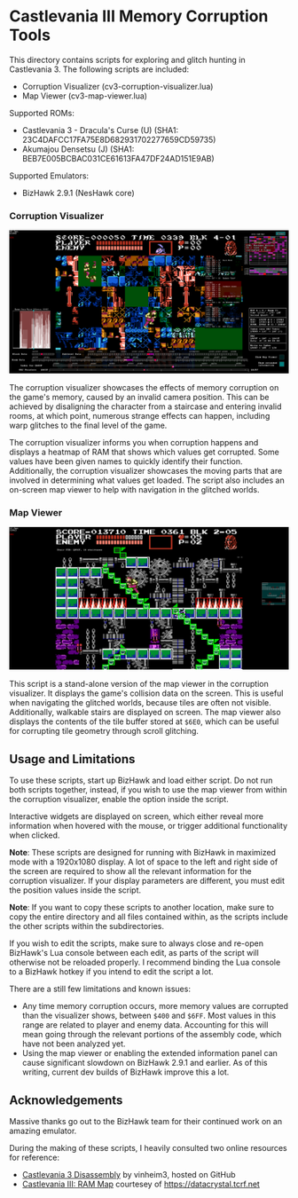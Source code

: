 # Castlevania III Memory Corruption Tools

This directory contains scripts for exploring and glitch hunting in Castlevania 3.
The following scripts are included:

- Corruption Visualizer (cv3-corruption-visualizer.lua)
- Map Viewer (cv3-map-viewer.lua)

Supported ROMs:

- Castlevania 3 - Dracula's Curse (U) (SHA1: 23C4DAFCC17FA75E8D682931702277659CD59735)
- Akumajou Densetsu (J) (SHA1: BEB7E005BCBAC031CE61613FA47DF24AD151E9AB)

Supported Emulators:

- BizHawk 2.9.1 (NesHawk core)

### Corruption Visualizer

<img src="screenshots/corruption-visualizer.png" width="600" alt="Corruption Visualizer">

The corruption visualizer showcases the effects of memory corruption on the game's memory, caused by an invalid camera position.
This can be achieved by disaligning the character from a staircase and entering invalid rooms, at which point, numerous strange effects can happen, including warp glitches to the final level of the game.

The corruption visualizer informs you when corruption happens and displays a heatmap of RAM that shows which values get corrupted.
Some values have been given names to quickly identify their function.
Additionally, the corruption visualizer showcases the moving parts that are involved in determining what values get loaded.
The script also includes an on-screen map viewer to help with navigation in the glitched worlds.

### Map Viewer

<img src="screenshots/map-viewer.png" width="600" alt="Map Viewer">

This script is a stand-alone version of the map viewer in the corruption visualizer.
It displays the game's collision data on the screen.
This is useful when navigating the glitched worlds, because tiles are often not visible.
Additionally, walkable stairs are displayed on screen.
The map viewer also displays the contents of the tile buffer stored at `$6E0`, which can be useful for corrupting tile geometry through scroll glitching.

## Usage and Limitations

To use these scripts, start up BizHawk and load either script.
Do not run both scripts together, instead, if you wish to use the map viewer from within the corruption visualizer, enable the option inside the script.

Interactive widgets are displayed on screen, which either reveal more information when hovered with the mouse, or trigger additional functionality when clicked.

__Note__: These scripts are designed for running with BizHawk in maximized mode with a 1920x1080 display.
A lot of space to the left and right side of the screen are required to show all the relevant information for the corruption visualizer.
If your display parameters are different, you must edit the position values inside the script.

__Note__: If you want to copy these scripts to another location, make sure to copy the entire directory and all files contained within, as the scripts include the other scripts within the subdirectories.

If you wish to edit the scripts, make sure to always close and re-open BizHawk's Lua console between each edit, as parts of the script will otherwise not be reloaded properly.
I recommend binding the Lua console to a BizHawk hotkey if you intend to edit the script a lot.

There are a still few limitations and known issues:

- Any time memory corruption occurs, more memory values are corrupted than the visualizer shows, between `$400` and `$6FF`. Most values in this range are related to player and enemy data. Accounting for this will mean going through the relevant portions of the assembly code, which have not been analyzed yet.
- Using the map viewer or enabling the extended information panel can cause significant slowdown on BizHawk 2.9.1 and earlier. As of this writing, current dev builds of BizHawk improve this a lot.

## Acknowledgements

Massive thanks go out to the BizHawk team for their continued work on an amazing emulator.

During the making of these scripts, I heavily consulted two online resources for reference:

- [Castlevania 3 Disassembly](https://github.com/vinheim3/castlevania3-disasm) by vinheim3, hosted on GitHub
- [Castlevania III: RAM Map](https://datacrystal.tcrf.net/wiki/Castlevania_III:_Dracula%27s_Curse/RAM_map) courtesey of https://datacrystal.tcrf.net